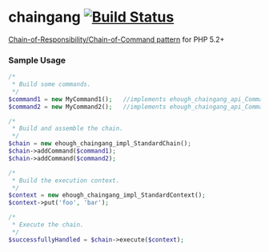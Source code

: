 # chaingang [![Build Status](https://secure.travis-ci.org/ehough/chaingang.png)](http://travis-ci.org/ehough/chaingang)

[Chain-of-Responsibility/Chain-of-Command pattern](http://en.wikipedia.org/wiki/Chain-of-responsibility_pattern) for PHP 5.2+

### Sample Usage

```php
/*
 * Build some commands.
 */
$command1 = new MyCommand1();   //implements ehough_chaingang_api_Command
$command2 = new MyCommand2();   //implements ehough_chaingang_api_Command

/*
 * Build and assemble the chain.
 */
$chain = new ehough_chaingang_impl_StandardChain();
$chain->addCommand($command1);
$chain->addCommand($command2);

/*
 * Build the execution context.
 */
$context = new ehough_chaingang_impl_StandardContext();
$context->put('foo', 'bar');

/*
 * Execute the chain.
 */
$successfullyHandled = $chain->execute($context);
```
